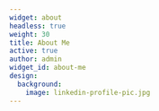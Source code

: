 ```yaml
---
widget: about
headless: true
weight: 30
title: About Me
active: true
author: admin
widget_id: about-me
design:
  background:
    image: linkedin-profile-pic.jpg
---
```


